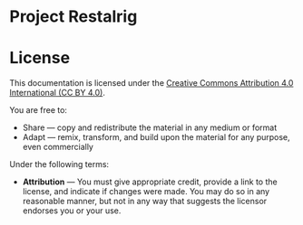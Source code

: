 # Project Restalrig

# License

This documentation is licensed under the [Creative Commons Attribution 4.0 International (CC BY 4.0)](https://creativecommons.org/licenses/by/4.0/). 

You are free to:
- Share — copy and redistribute the material in any medium or format
- Adapt — remix, transform, and build upon the material for any purpose, even commercially

Under the following terms:
- **Attribution** — You must give appropriate credit, provide a link to the license, and indicate if changes were made. You may do so in any reasonable manner, but not in any way that suggests the licensor endorses you or your use.
